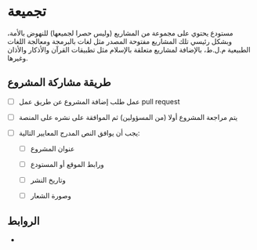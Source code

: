 # تجميعة

مستودع يحتوي على مجموعة من المشاريع (وليس حصرا لجميعها) للنهوض بالأمة، وبشكل رئيسي تلك المشاريع مفتوحة المصدر مثل لغات بالبرمجة ومعالجة اللغات الطبيعية م.ل.ط، بالإضافة لمشاريع متعلقة بالإسلام مثل تطبيقات القرآن والأذكار والأذان وغيرها.

## طريقة مشاركة المشروع

- [ ] عمل طلب إضافة المشروع عن طريق عمل pull request
- [ ] يتم مراجعة المشروع أولا (من المسؤولين) ثم الموافقة على نشره على المنصة
- [ ] يجب أن يوافق النص المدرج المعايير التالية:

    * [ ] عنوان المشروع 
    * [ ] ورابط الموقع أو المستودع
    * [ ] وتاريخ النشر
    * [ ] وصورة الشعار


## الروابط

- []()
